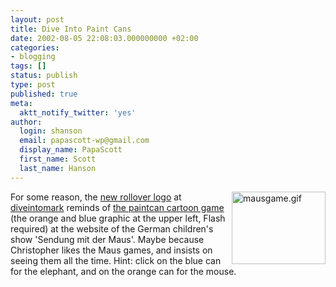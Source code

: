 ```yaml
---
layout: post
title: Dive Into Paint Cans
date: 2002-08-05 22:08:03.000000000 +02:00
categories:
- blogging
tags: []
status: publish
type: post
published: true
meta:
  aktt_notify_twitter: 'yes'
author:
  login: shanson
  email: papascott-wp@gmail.com
  display_name: PapaScott
  first_name: Scott
  last_name: Hanson
---
```

<p><a href="http://www.wdrmaus.de/spielen/mausspiele/?lang=en"><img alt="mausgame.gif" src="https://www.papascott.de/wordpress/wp-content/uploads/2002/08/mausgame.gif" width="150" height="116" border="0" align="right" /></a>For some reason, the <a href="http://diveintomark.org/archives/2002/08/02.html#css_solutions">new rollover logo</a> at <a href="http://diveintomark.org">diveintomark</a> reminds of  <a href="http://www.wdrmaus.de/spielen/mausspiele/?lang=en">the paintcan cartoon game</a> (the orange and blue graphic at the upper left, Flash required) at the website of the German children's show 'Sendung mit der Maus'. Maybe because Christopher likes the Maus games, and insists on seeing them all the time. Hint: click on the blue can for the elephant, and on the orange can for the mouse.</p>
